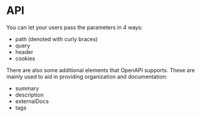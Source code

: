 # API

You can let your users pass the parameters in 4 ways:

* path (denoted with curly braces)
* query
* header
* cookies

There are also some additional elements that OpenAPI supports. These are mainly used to aid in providing organization and documentation:

* summary
* description
* externalDocs
* tags
